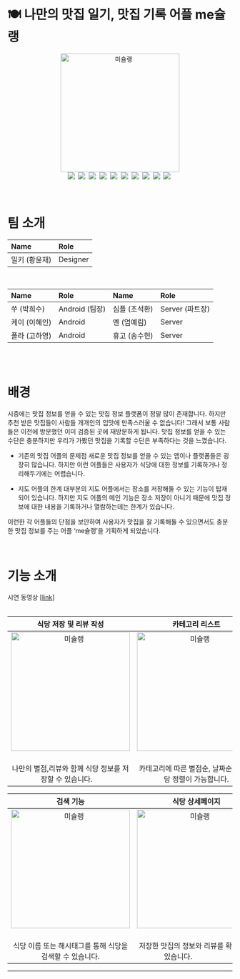 # 🍽 나만의 맛집 일기, 맛집  기록 어플 me슐랭
<div align=center>
  <img width="266" alt="미슐랭" src="https://user-images.githubusercontent.com/83093525/156397092-3f29a231-0989-4232-8154-93f97fdff213.png">
</div>

<div align=center>
    <img src="https://img.shields.io/badge/Kotlin-7F52FF?style=flat-square&logo=Kotlin&logoColor=white"/></a>&nbsp;
    <img src="https://img.shields.io/badge/Java-007396?style=flat-square&logo=Java&logoColor=white"/></a>&nbsp;
    <img src="https://img.shields.io/badge/Android-3DDC84?style=flat-square&logo=Android&logoColor=white"/></a>&nbsp;
    <img src="https://img.shields.io/badge/Spring Boot-6DB33F?style=flat-square&logo=Spring Boot&logoColor=white"/></a>&nbsp;
    <img src="https://img.shields.io/badge/MySQL-4479A1?style=flat-square&logo=MySQL&logoColor=white"/></a>&nbsp;
    <img src="https://img.shields.io/badge/AWS-232F3E?style=flat-square&logo=Amazon AWS&logoColor=white"/></a>&nbsp;
    <img src=“https://img.shields.io/badge/Redis-%23DD0031.svg?style=flat-square&logo=Redis&logoColor=white”></a>&nbsp;
    <img src=“https://img.shields.io/badge/Figma-%23F24E1E.svg?style=flat-square&logo=Figma&logoColor=white”</a>&nbsp;
    <img src=“https://img.shields.io/badge/Ubuntu-E95420?style=flat-square&logo=Ubuntu&logoColor=white”</a>&nbsp;
    <img src=“https://img.shields.io/badge/Nginx-%23009639.svg?style=flat-square&logo=Nginx&logoColor=white”</a>&nbsp;
</div>
<br>
<br>

# 팀 소개
|Name|Role|
|:--|:--|
|밀키 (황윤재)|Designer|

<br>

|Name|Role|Name|Role|
|:--|:--|:--|:--|
|쑤 (박희수)|Android (팀장)|심플 (조석환)|Server (파트장)|
|케이 (이혜인)|Android|옌 (엄예림)|Server|
|폴라 (고하영)|Android|휴고 (송수헌)|Server|

<br>
<br>


# 배경
 시중에는 맛집 정보를 얻을 수 있는 맛집 정보 플랫폼이 정말 많이 존재합니다.  하지만 추천 받은 맛집들이 사람들 개개인의 입맛에 만족스러울 수 없습니다!  그래서 보통 사람들은 이전에 방문했던 이미 검증된 곳에 재방문하게 됩니다.  맛집 정보를 얻을 수 있는 수단은 충분하지만 우리가 가봤던 맛집을 기록할 수단은 부족하다는 것을 느꼈습니다.

 - 기존의 맛집 어플의 문제점
 새로운 맛집 정보를 얻을 수 있는 앱이나 플랫폼들은 굉장히 많습니다. 하지만 이런 어플들은 사용자가 식당에 대한 정보를 기록하거나 정리해두기에는 어렵습니다.

 - 지도 어플의 한계
대부분의 지도 어플에서는 장소를 저장해둘 수 있는 기능이 탑재되어 있습니다. 하지만 지도 어플의 메인 기능은 장소 저장이 아니기 때문에 맛집 정보에 대한 내용을 기록하거나 열람하는데는 한계가 있습니다.

이런한 각 어플들의 단점을 보안하여 사용자가 맛집을 잘 기록해둘 수 있으면서도 충분한 맛집 정보를 주는 어플 ‘me슐랭’을 기획하게 되었습니다.

<br>

# 기능 소개
시연 동영상 [[link](https://youtu.be/NiwcdXF6i1w)]  
<br>

|식당 저장 및 리뷰 작성|카테고리 리스트|
|:--:|:--:|
|<img width="266" alt="미슐랭" src="https://user-images.githubusercontent.com/83093525/156397618-0072f024-aa77-45ba-b3d2-31702c2197ef.png">&nbsp; |<img width="266" alt="미슐랭" src=https://user-images.githubusercontent.com/83093525/156397731-670f88c2-82ac-49a0-95ad-ae7ac3e0bb7a.png>&nbsp;|
|나만의 별점,리뷰와 함께 식당 정보를 저장할 수 있습니다.&nbsp;&nbsp;&nbsp;&nbsp;|카테고리에 따른 별점순, 날짜순으로 식당 정렬이 가능합니다.|

|검색 기능|식당 상세페이지|
|:--:|:--:|
|<img width="266" alt="미슐랭" src=https://user-images.githubusercontent.com/83093525/156398071-26066ea7-5673-4151-86c3-0f1d25016efa.png>&nbsp; |<img width="266" alt="미슐랭" src=https://user-images.githubusercontent.com/83093525/156398149-7cf7488e-a37c-4349-837d-c9db023c111e.png>&nbsp;|
|식당 이름 또는 해시태그를 통해 식당을 검색할 수 있습니다. |저장한 맛집의 정보와 리뷰를 확인할 수 있습니다.&nbsp;&nbsp;&nbsp;&nbsp;&nbsp;&nbsp;&nbsp;&nbsp;&nbsp;&nbsp;&nbsp;&nbsp;&nbsp;&nbsp;&nbsp;&nbsp;&nbsp;&nbsp;&nbsp;|
___
